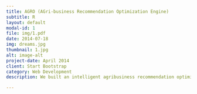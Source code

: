 ```yaml
---
title: AGRO (AGri-business Recommendation Optimization Engine)
subtitle: R
layout: default
modal-id: 1
file: img/1.pdf
date: 2014-07-18
img: dreams.jpg
thumbnail: 1.jpg
alt: image-alt
project-date: April 2014
client: Start Bootstrap
category: Web Development
description: We built an intelligent agribusiness recommendation optimization engine - AGRO, developed to support an agri-science company's marketing team to identify potentinal customers, understand market needs and provide customized and accurate marketing recommendations regarding individual farmers.

---
```


